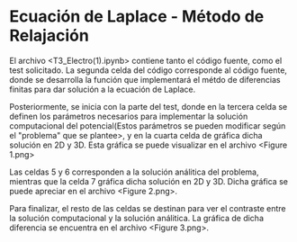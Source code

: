 #  Ecuación de Laplace - Método de Relajación
El archivo <T3_Electro(1).ipynb> contiene tanto el código fuente, como el test solicitado. La segunda celda del código corresponde al código fuente, donde se desarrolla la función que implementará el métdo de diferencias finitas para dar solución a la ecuación de Laplace.

Posteriormente, se inicia con la parte del test, donde en la tercera celda se definen los parámetros necesarios para implementar la solución computacional del potencial(Estos parámetros se pueden modificar según el "problema" que se plantee>, y en la cuarta celda de gráfica dicha solución en 2D y 3D. Esta gráfica se puede visualizar en el archivo <Figure 1.png>

Las celdas 5 y 6 corresponden a la solución análitica del problema, mientras que la celda 7 gráfica dicha solución en 2D y 3D. Dicha gráfica se puede apreciar en el archivo <Figure 2.png>.

Para finalizar, el resto de las celdas se destinan para  ver el contraste entre la solución computacional y la solución análitica. La gráfica de dicha diferencia se encuentra en el archivo <Figure 3.png>.

